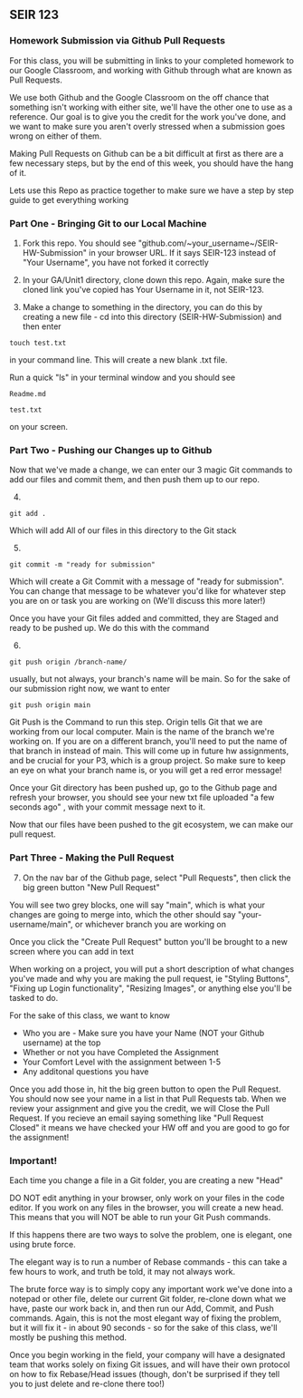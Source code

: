 ## SEIR 123


### Homework Submission via Github Pull Requests

For this class, you will be submitting in links to your completed homework to our Google Classroom, and working with Github through what are known as Pull Requests.

We use both Github and the Google Classroom on the off chance that something isn't working with either site, we'll have the other one to use as a reference. Our goal is to give you the credit for the work you've done, and we want to make sure you aren't overly stressed when a submission goes wrong on either of them. 


Making Pull Requests on Github can be a bit difficult at first as there are a few necessary steps, but by the end of this week, you should have the hang of it.

Lets use this Repo as practice together to make sure we have a step by step guide to get everything working

### Part One - Bringing Git to our Local Machine

1) Fork this repo. You should see "github.com/~your_username~/SEIR-HW-Submission" in your browser URL. If it says SEIR-123 instead of "Your Username", you have not forked it correctly

2) In your GA/Unit1 directory, clone down this repo. Again, make sure the cloned link you've copied has Your Username in it, not SEIR-123.

3) Make a change to something in the directory, you can do this by creating a new file - cd into this directory (SEIR-HW-Submission) and then enter

```
touch test.txt
``` 

in your command line. This will create a new blank .txt file.

Run a quick "ls" in your terminal window and you should see

```
Readme.md

test.txt
``` 

on your screen.

### Part Two - Pushing our Changes up to Github

Now that we've made a change, we can enter our 3 magic Git commands to add our files and commit them, and then push them up to our repo.


4) 
```
git add .
``` 

Which will add All of our files in this directory to the Git stack


5)
```
git commit -m "ready for submission"
```

Which will create a Git Commit with a message of "ready for submission". You can change that message to be whatever you'd like for whatever step you are on or task you are working on (We'll discuss this more later!)


Once you have your Git files added and committed, they are Staged and ready to be pushed up. We do this with the command

6)
```
git push origin /branch-name/
```
usually, but not always, your branch's name will be main. So for the sake of our submission right now, we want to enter

```
git push origin main
```

Git Push is the Command to run this step. Origin tells Git that we are working from our local computer. Main is the name of the branch we're working on. If you are on a different branch, you'll need to put the name of that branch in instead of main. This will come up in future hw assignments, and be crucial for your P3, which is a group project. So make sure to keep an eye on what your branch name is, or you will get a red error message!

Once your Git directory has been pushed up, go to the Github page and refresh your browser, you should see your new txt file uploaded "a few seconds ago" , with your commit message next to it.


Now that our files have been pushed to the git ecosystem, we can make our pull request. 

### Part Three - Making the Pull Request

7) On the nav bar of the Github page, select "Pull Requests", then click the big green button "New Pull Request"

You will see two grey blocks, one will say "main", which is what your changes are going to merge into, which the other should say "your-username/main", or whichever branch you are working on

Once you click the "Create Pull Request" button you'll be brought to a new screen where you can add in text

When working on a project, you will put a short description of what changes you've made and why you are making the pull request, ie "Styling Buttons", "Fixing up Login functionality", "Resizing Images", or anything else you'll be tasked to do.

For the sake of this class, we want to know
 - Who you are - Make sure you have your Name (NOT your Github username) at the top
 - Whether or not you have Completed the Assignment
 - Your Comfort Level with the assignment between 1-5
 - Any additonal questions you have


Once you add those in, hit the big green button to open the Pull Request. You should now see your name in a list in that Pull Requests tab. When we review your assignment and give you the credit, we will Close the Pull Request. If you recieve an email saying something like "Pull Request Closed" it means we have checked your HW off and you are good to go for the assignment!

### Important!

Each time you change a file in a Git folder, you are creating a new "Head"

DO NOT edit anything in your browser, only work on your files in the code editor. If you work on any files in the browser, you will create a new head. This means that you will NOT be able to run your Git Push commands.

If this happens there are two ways to solve the problem, one is elegant, one using brute force.

The elegant way is to run a number of Rebase commands - this can take a few hours to work, and truth be told, it may not always work.

The brute force way is to simply copy any important work we've done into a notepad or other file, delete our current Git folder, re-clone down what we have, paste our work back in, and then run our Add, Commit, and Push commands. Again, this is not the most elegant way of fixing the problem, but it will fix it - in about 90 seconds - so for the sake of this class, we'll mostly be pushing this method.

Once you begin working in the field, your company will have a designated team that works solely on fixing Git issues, and will have their own protocol on how to fix Rebase/Head issues (though, don't be surprised if they tell you to just delete and re-clone there too!)
